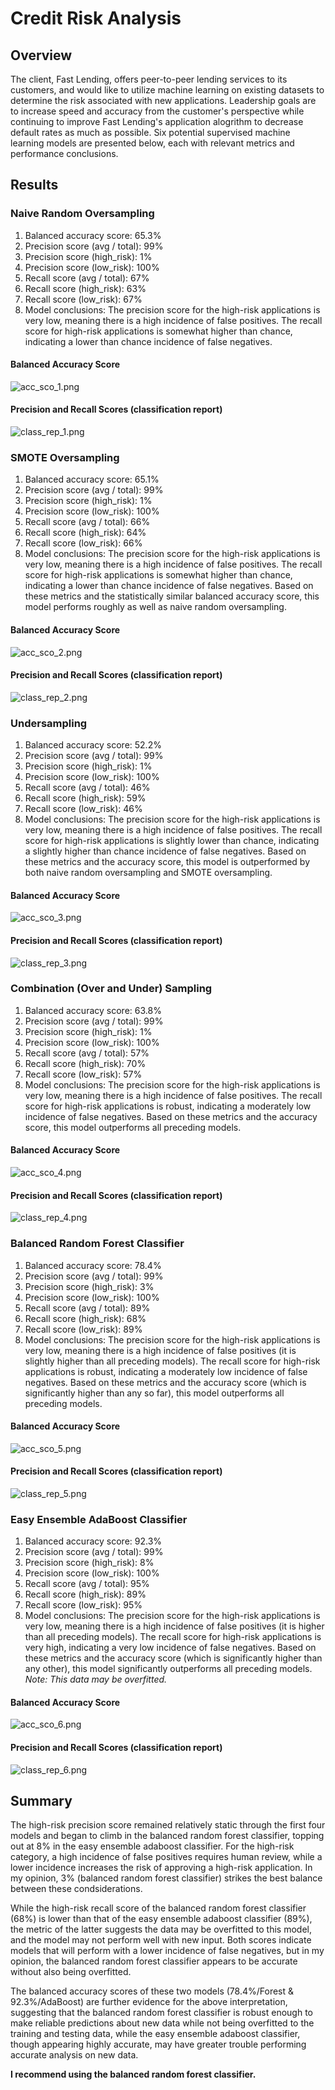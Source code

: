 # Credit Risk Analysis

## Overview
The client, Fast Lending, offers peer-to-peer lending services to its customers, and would like to utilize machine learning on existing datasets to determine the risk associated with new applications.  Leadership goals are to increase speed and accuracy from the customer's perspective while continuing to improve Fast Lending's application alogrithm to decrease default rates as much as possible.  Six potential supervised machine learning models are presented below, each with relevant metrics and performance conclusions.

## Results

### Naive Random Oversampling
1. Balanced accuracy score: 65.3%
2. Precision score (avg / total): 99%
3. Precision score (high_risk): 1%
4. Precision score (low_risk): 100%
5. Recall score (avg / total): 67%
6. Recall score (high_risk): 63%
7. Recall score (low_risk): 67%
8. Model conclusions: The precision score for the high-risk applications is very low, meaning there is a high incidence of false positives.  The recall score for high-risk applications is somewhat higher than chance, indicating a lower than chance incidence of false negatives.
#### Balanced Accuracy Score
![acc_sco_1.png](https://github.com/crkaide/Credit_Risk_Analysis/blob/main/Images/acc_sco_1.png?raw=true)
#### Precision and Recall Scores (classification report)
![class_rep_1.png](https://github.com/crkaide/Credit_Risk_Analysis/blob/main/Images/class_rep_1.png?raw=true)


### SMOTE Oversampling
1. Balanced accuracy score: 65.1%
2. Precision score (avg / total): 99%
3. Precision score (high_risk): 1%
4. Precision score (low_risk): 100%
5. Recall score (avg / total): 66%
6. Recall score (high_risk): 64%
7. Recall score (low_risk): 66%
8. Model conclusions: The precision score for the high-risk applications is very low, meaning there is a high incidence of false positives.  The recall score for high-risk applications is somewhat higher than chance, indicating a lower than chance incidence of false negatives.  Based on these metrics and the statistically similar balanced accuracy score, this model performs roughly as well as naive random oversampling.
#### Balanced Accuracy Score
![acc_sco_2.png](https://github.com/crkaide/Credit_Risk_Analysis/blob/main/Images/acc_sco_2.png?raw=true)
#### Precision and Recall Scores (classification report)
![class_rep_2.png](https://github.com/crkaide/Credit_Risk_Analysis/blob/main/Images/class_rep_2.png?raw=true)


### Undersampling
1. Balanced accuracy score: 52.2%
2. Precision score (avg / total): 99%
3. Precision score (high_risk): 1%
4. Precision score (low_risk): 100%
5. Recall score (avg / total): 46%
6. Recall score (high_risk): 59%
7. Recall score (low_risk): 46%
8. Model conclusions: The precision score for the high-risk applications is very low, meaning there is a high incidence of false positives.  The recall score for high-risk applications is slightly lower than chance, indicating a slightly higher than chance incidence of false negatives.  Based on these metrics and the accuracy score, this model is outperformed by both naive random oversampling and SMOTE oversampling.
#### Balanced Accuracy Score
![acc_sco_3.png](https://github.com/crkaide/Credit_Risk_Analysis/blob/main/Images/acc_sco_3.png?raw=true)
#### Precision and Recall Scores (classification report)
![class_rep_3.png](https://github.com/crkaide/Credit_Risk_Analysis/blob/main/Images/class_rep_3.png?raw=true)


### Combination (Over and Under) Sampling
1. Balanced accuracy score: 63.8%
2. Precision score (avg / total): 99%
3. Precision score (high_risk): 1%
4. Precision score (low_risk): 100%
5. Recall score (avg / total): 57%
6. Recall score (high_risk): 70%
7. Recall score (low_risk): 57%
8. Model conclusions: The precision score for the high-risk applications is very low, meaning there is a high incidence of false positives.  The recall score for high-risk applications is robust, indicating a moderately low incidence of false negatives.  Based on these metrics and the accuracy score, this model outperforms all preceding models.
#### Balanced Accuracy Score
![acc_sco_4.png](https://github.com/crkaide/Credit_Risk_Analysis/blob/main/Images/acc_sco_4.png?raw=true)
#### Precision and Recall Scores (classification report)
![class_rep_4.png](https://github.com/crkaide/Credit_Risk_Analysis/blob/main/Images/class_rep_4.png?raw=true)


### Balanced Random Forest Classifier
1. Balanced accuracy score: 78.4%
2. Precision score (avg / total): 99%
3. Precision score (high_risk): 3%
4. Precision score (low_risk): 100%
5. Recall score (avg / total): 89%
6. Recall score (high_risk): 68%
7. Recall score (low_risk): 89%
8. Model conclusions: The precision score for the high-risk applications is very low, meaning there is a high incidence of false positives (it is slightly higher than all preceding models).  The recall score for high-risk applications is robust, indicating a moderately low incidence of false negatives.  Based on these metrics and the accuracy score (which is significantly higher than any so far), this model outperforms all preceding models.
#### Balanced Accuracy Score
![acc_sco_5.png](https://github.com/crkaide/Credit_Risk_Analysis/blob/main/Images/acc_sco_5.png?raw=true)
#### Precision and Recall Scores (classification report)
![class_rep_5.png](https://github.com/crkaide/Credit_Risk_Analysis/blob/main/Images/class_rep_5.png?raw=true)


### Easy Ensemble AdaBoost Classifier
1. Balanced accuracy score: 92.3%
2. Precision score (avg / total): 99%
3. Precision score (high_risk): 8%
4. Precision score (low_risk): 100%
5. Recall score (avg / total): 95%
6. Recall score (high_risk): 89%
7. Recall score (low_risk): 95%
8. Model conclusions: The precision score for the high-risk applications is very low, meaning there is a high incidence of false positives (it is higher than all preceding models).  The recall score for high-risk applications is very high, indicating a very low incidence of false negatives.  Based on these metrics and the accuracy score (which is significantly higher than any other), this model significantly outperforms all preceding models.  *Note:  This data may be overfitted.*
#### Balanced Accuracy Score
![acc_sco_6.png](https://github.com/crkaide/Credit_Risk_Analysis/blob/main/Images/acc_sco_6.png?raw=true)
#### Precision and Recall Scores (classification report)
![class_rep_6.png](https://github.com/crkaide/Credit_Risk_Analysis/blob/main/Images/class_rep_6.png?raw=true)


## Summary
The high-risk precision score remained relatively static through the first four models and began to climb in the balanced random forest classifier, topping out at 8% in the easy ensemble adaboost classifier.  For the high-risk category, a high incidence of false positives requires human review, while a lower incidence increases the risk of approving a high-risk application.  In my opinion, 3% (balanced random forest classifier) strikes the best balance between these condsiderations.

While the high-risk recall score of the balanced random forest classifier (68%) is lower than that of the easy ensemble adaboost classifier (89%), the metric of the latter suggests the data may be overfitted to this model, and the model may not perform well with new input.  Both scores indicate models that will perform with a lower incidence of false negatives, but in my opinion, the balanced random forest classifier appears to be accurate without also being overfitted.

The balanced accuracy scores of these two models (78.4%/Forest & 92.3%/AdaBoost) are further evidence for the above interpretation, suggesting that the balanced random forest classifier is robust enough to make reliable predictions about new data while not being overfitted to the training and testing data, while the easy ensemble adaboost classifier, though appearing highly accurate, may have greater trouble performing accurate analysis on new data.

**I recommend using the balanced random forest classifier.**
